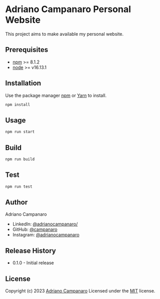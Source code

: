 # Adriano Campanaro Personal Website

This project aims to make available my personal website.

## Prerequisites

- [npm](https://www.npmjs.com/) >= 8.1.2
- [node](https://nodejs.org/en/download) >= v16.13.1

## Installation

Use the package manager [npm](https://www.npmjs.com/) or [Yarn](https://yarnpkg.com/) to install.

```bash
npm install
```

## Usage

```bash
npm run start
```

## Build

```bash
npm run build
```

## Test

```bash
npm run test
```

## Author

Adriano Campanaro

- LinkedIn: [@adrianocampanaro/](https://www.linkedin.com/in/adrianocampanaro/)
- GitHub: [@campanaro](https://github.com/campanaro)
- Instagram: [@adrianocampanaro](https://www.instagram.com/adrianocampanaro/)

## Release History

- 0.1.0 - Initial release

## License

Copyright (c) 2023 [Adriano Campanaro](https://www.linkedin.com/in/adrianocampanaro/)
Licensed under the [MIT](https://choosealicense.com/licenses/mit/) license.
